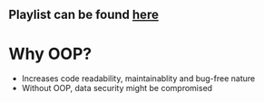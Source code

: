 ## Playlist can be found <a href="https://www.youtube.com/playlist?list=PLNyt26ZAn9qQhjDnNx0tI87H31L0rYNlo">here</a>

# Why OOP?

- Increases code readability, maintainablity and bug-free nature
- Without OOP, data security might be compromised
